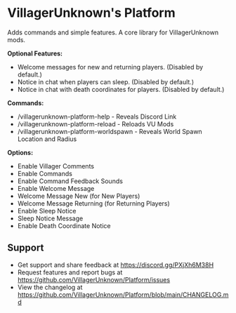 # VillagerUnknown's Platform

Adds commands and simple features. A core library for VillagerUnknown mods.

**Optional Features:**

* Welcome messages for new and returning players. (Disabled by default.)
* Notice in chat when players can sleep. (Disabled by default.)
* Notice in chat with death coordinates for players. (Disabled by default.)

**Commands:**

* /villagerunknown-platform-help - Reveals Discord Link
* /villagerunknown-platform-reload - Reloads VU Mods
* /villagerunknown-platform-worldspawn - Reveals World Spawn Location and Radius

**Options:**

* Enable Villager Comments
* Enable Commands
* Enable Command Feedback Sounds
* Enable Welcome Message
* Welcome Message New (for New Players)
* Welcome Message Returning (for Returning Players)
* Enable Sleep Notice
* Sleep Notice Message
* Enable Death Coordinate Notice

## Support

* Get support and share feedback at https://discord.gg/PXjXh6M38H
* Request features and report bugs at https://github.com/VillagerUnknown/Platform/issues
* View the changelog at https://github.com/VillagerUnknown/Platform/blob/main/CHANGELOG.md